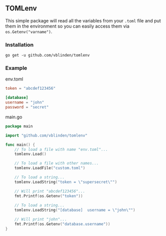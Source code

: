 ## TOMLenv
This simple package will read all the variables from your `.toml` file and put them in the environment so you can easily access them via `os.Getenv("varname")`.

### Installation
```shell
go get -u github.com/vblinden/tomlenv
```

### Example
env.toml
```toml
token = "abcdef123456"

[database]
username = "john"
password = "secret"
```

main.go
```go
package main

import "github.com/vblinden/tomlenv"

func main() {
    // To load a file with name "env.toml"...
    tomlenv.Load()

    // To load a file with other names...
    tomlenv.LoadFile("custom.toml")

    // To load a string...
    tomlenv.LoadString("token = \"supersecret\"")

    // Will print "abcdef123456"...
    fmt.Printf(os.Getenv("token"))
    
    // To load a string...
    tomlenv.LoadString("[database]  username = \"john\"")

    // Will print "john"...
    fmt.Printf(os.Getenv("database.username"))
}
```

